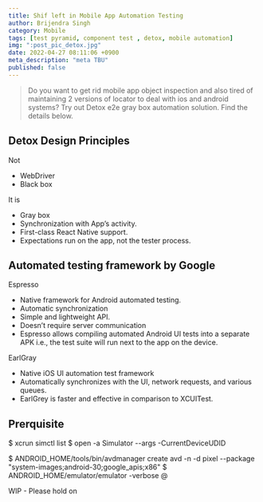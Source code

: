 ```yaml
---
title: Shif left in Mobile App Automation Testing
author: Brijendra Singh
category: Mobile
tags: [test pyramid, component test , detox, mobile automation]
img: ":post_pic_detox.jpg"
date: 2022-04-27 08:11:06 +0900
meta_description: "meta TBU"
published: false
---
```

> Do you want to get rid mobile app object inspection and also tired of maintaining 2 versions of locator to deal with ios and android systems? Try out Detox e2e gray box automation solution. Find the details below.
    
## Detox Design Principles
Not
- WebDriver
- Black box
    
It is
- Gray box
- Synchronization with App’s activity.
- First-class React Native support.
- Expectations run on the app, not the tester process.

## Automated testing framework by Google
Espresso
- Native framework for Android automated testing.
- Automatic synchronization
- Simple and lightweight API.
- Doesn’t require server communication 
- Espresso allows compiling automated Android UI tests into a separate APK i.e., the test suite will run next to the app on the device.

EarlGray
- Native iOS UI automation test framework 
- Automatically synchronizes with the UI, network requests, and various queues.
- EarlGrey is faster and effective in comparison to XCUITest.


## Prerquisite
$ xcrun simctl list
$ open -a Simulator --args -CurrentDeviceUDID <UDID>

$ ANDROID_HOME/tools/bin/avdmanager create avd -n <emulatorname> -d pixel --package  "system-images;android-30;google_apis;x86"
$ ANDROID_HOME/emulator/emulator -verbose @<emulatorname>
  
 WIP - Please hold on 
